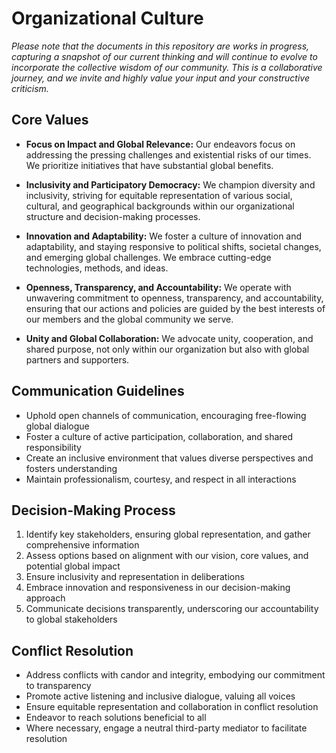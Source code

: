 # Organizational Culture

*Please note that the documents in this repository are works in progress, capturing a snapshot of our current thinking and will continue to evolve to incorporate the collective wisdom of our community. This is a collaborative journey, and we invite and highly value your input and your constructive criticism.*

## Core Values

- **Focus on Impact and Global Relevance:** Our endeavors focus on addressing the pressing challenges and existential risks of our times. We prioritize initiatives that have substantial global benefits.

- **Inclusivity and Participatory Democracy:** We champion diversity and inclusivity, striving for equitable representation of various social, cultural, and geographical backgrounds within our organizational structure and decision-making processes.

- **Innovation and Adaptability:** We foster a culture of innovation and adaptability, and staying responsive to political shifts, societal changes, and emerging global challenges. We embrace cutting-edge technologies, methods, and ideas.

- **Openness, Transparency, and Accountability:** We operate with unwavering commitment to openness, transparency, and accountability, ensuring that our actions and policies are guided by the best interests of our members and the global community we serve.

- **Unity and Global Collaboration:** We advocate unity, cooperation, and shared purpose, not only within our organization but also with global partners and supporters.

## Communication Guidelines

- Uphold open channels of communication, encouraging free-flowing global dialogue
- Foster a culture of active participation, collaboration, and shared responsibility
- Create an inclusive environment that values diverse perspectives and fosters understanding
- Maintain professionalism, courtesy, and respect in all interactions

## Decision-Making Process

1. Identify key stakeholders, ensuring global representation, and gather comprehensive information
2. Assess options based on alignment with our vision, core values, and potential global impact
3. Ensure inclusivity and representation in deliberations
4. Embrace innovation and responsiveness in our decision-making approach
5. Communicate decisions transparently, underscoring our accountability to global stakeholders

## Conflict Resolution

- Address conflicts with candor and integrity, embodying our commitment to transparency
- Promote active listening and inclusive dialogue, valuing all voices
- Ensure equitable representation and collaboration in conflict resolution
- Endeavor to reach solutions beneficial to all
- Where necessary, engage a neutral third-party mediator to facilitate resolution
